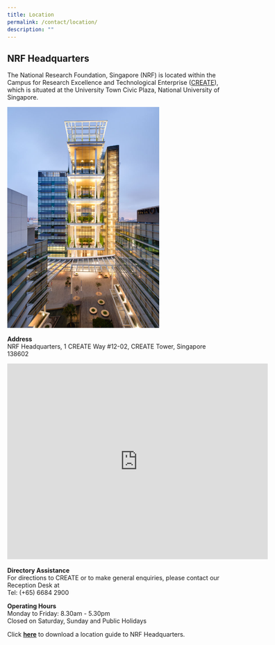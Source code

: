 ```yaml
---
title: Location
permalink: /contact/location/
description: ""
---
```

## NRF Headquarters ##

The National Research Foundation, Singapore (NRF) is located within the Campus for Research Excellence and Technological Enterprise ([CREATE](https://www.nrf.gov.sg/about-nrf/nrf-headquarters#create)), which is situated at the University Town Civic Plaza, National University of Singapore.

<img style="width:350px" alt="CREATE Tower" src="/images/creates.jpg">

**Address**  
NRF Headquarters, 1 CREATE Way #12-02, CREATE Tower, Singapore 138602

<iframe src="https://www.google.com/maps/embed?pb=!1m18!1m12!1m3!1d3988.7853756359004!2d103.77094177611147!3d1.3037939986838458!2m3!1f0!2f0!3f0!3m2!1i1024!2i768!4f13.1!3m3!1m2!1s0x31da1af5f838cb77%3A0x2b190039610e7eee!2sCREATE%20Tower!5e0!3m2!1sen!2ssg!4v1681884441373!5m2!1sen!2ssg" width="600" height="450" style="border:0;" allowfullscreen="" loading="lazy"></iframe>

**Directory Assistance**  
For directions to CREATE or to make general enquiries, please contact our Reception Desk at&nbsp;  
Tel: (+65) 6684 2900

**Operating Hours**  
Monday to Friday: 8.30am - 5.30pm  
Closed on Saturday, Sunday and&nbsp;Public Holidays

Click **[here](https://go.gov.sg/directions-to-create-tower)** to download a  location guide to NRF Headquarters.